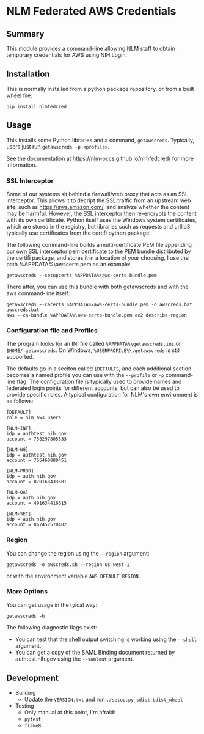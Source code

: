 # NLM Federated AWS Credentials

## Summary

This module provides a command-line allowing NLM staff to obtain temporary credentials for AWS using NIH Login.

## Installation

This is normally installed from a python package repository, or from a built wheel file:

    pip install nlmfedcred

## Usage

This installs some Python libraries and a command, `getawscreds`.
Typically, users just run `getawscreds -p <profile>`.

See the documentation at https://nlm-occs.github.io/nlmfedcred/ for
more information.

### SSL Interceptor

Some of our systems sit behind a firewall/web proxy that acts as an SSL interceptor.   This allows it to decript the SSL traffic from an upstream web site, such as https://aws.amazon.com/, and analyze whether the content may be harmful.   However, the SSL interceptor then re-encrypts the content with its own certificate.  Python itself uses the Windows system certificates, which are stored in the registry, but libraries such as requests and urllib3 typically use certificates from the certifi python package.

The following command-line builds a multi-certificate PEM file appending our own SSL interceptor pem certificate to the PEM bundle distributed by the certifi package, and stores it in a location of your choosing, I use the path %APPDATA%\awscerts.pem as an example:

    getawscreds --setupcerts %APPDATA%\aws-certs-bundle.pem


There after, you can use this bundle with both getawscreds and with the aws command-line itself:

    getawscreds --cacerts %APPDATA%\aws-certs-bundle.pem -o awscreds.bat
    awscreds.bat
    aws --ca-bundle %APPDATA%\aws-certs-bundle.pem ec2 describe-region

### Configuration file and Profiles

The program looks for an INI file called `%APPDATA%\getawscreds.ini` or `$HOME/.getawscreds`:
On Windows, `%USERPROFILE%\.getawscreds` is still supported.

The defaults go in a seciton called `[DEFAULTS`, and each additional section becomes a named profile you can use with the `--profile` or `-p` command-line flag.   The configuration file is typically used to provide names and federated login points for different accounts, but can also be used to provide specific roles.   A typical configuration for NLM's own environment is as follows:

    [DEFAULT]
    role = nlm_aws_users

    [NLM-INT]
    idp = authtest.nih.gov
    account = 758297805533

    [NLM-WG]
    idp = authtest.nih.gov
    account = 765460880451

    [NLM-PROD]
    idp = auth.nih.gov
    account = 070163433501

    [NLM-QA]
    idp = auth.nih.gov
    account = 491634416615

    [NLM-SEC]
    idp = auth.nih.gov
    account = 867452570402

### Region

You can change the region using the `--region` argument:

    getawscreds -o awscreds.sh --region us-west-1

or with the environment variable `AWS_DEFAULT_REGION`.

### More Options

You can get usage in the tyical way:

    getawscreds -h

The following diagnostic flags exist:

* You can test that the shell output switching is working using the `--shell` argument.
* You can get a copy of the SAML Binding document returned by authtest.nih.gov using the `--samlout` argument.

## Development

- Building
    * Update the `VERSION.txt` and run `./setup.py sdist bdist_wheel`
- Testing
    * Only manual at this point, I'm afraid:
    * `pytest`
    * `flake8`